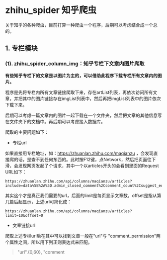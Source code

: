 # zhihu_spider 知乎爬虫
关于知乎的各种爬虫，目前打算一种爬虫一个程序，后期可以考虑结合成一个总的。
## 1. 专栏模块
### (1). zhihu\_spider\_column_img：知乎专栏下文章内图片爬取
**有些知乎专栏下的文章是以图片为主的，可以借助此程序下载专栏所有文章内的图片。**

程序是先将专栏内所有文章链接爬取下来，存在artList列表，再依次访问所有文章，并把其中的图片链接存在imgList列表中，然后再把imgList列表中的图片依次下载下来。

后期可以考虑一篇文章内的图片一起下载在一个文件夹，然后把文章的其他信息写在文件夹下的文档中。再后期可以考虑接入数据库。

爬取的主要问题如下：

* 专栏url

如果直接用专栏地址，如：https://zhuanlan.zhihu.com/maqianzu ，会发现直接爬的话，是查不到任何东西的。此时按F12键，点Network，然后把页面往下滑，会发现网页发起了个请求，其中一个以articles开头的会看到里面的Request URL如下：
```
https://zhuanlan.zhihu.com/api/columns/maqianzu/articles?include=data%5B%2A%5D.admin_closed_comment%2Ccomment_count%2Csuggest_edit%2Cis_title_image_full_screen%2Ccan_comment%2Cupvoted_followees%2Ccan_open_tipjar%2Ccan_tip%2Cvoteup_count%2Cvoting%2Ctopics%2Creview_info%2Cauthor.is_following%2Cis_labeled%2Clabel_info&limit=10&offset=10
```
其实这个才是真正我们需要的url，后面的limit是每页显示文章数，offset是指从第几篇后起显示，上述url可简化成：
```
https://zhuanlan.zhihu.com/api/columns/maqianzu/articles?limit=10&offset=0
```

* 文章链接url

爬取上述专栏url后在其中可以找到文章一般在"url"与 "comment_permission"两个属性之间，所以用下列正则表达式来匹配。
> "url".{0,60}, "comment
